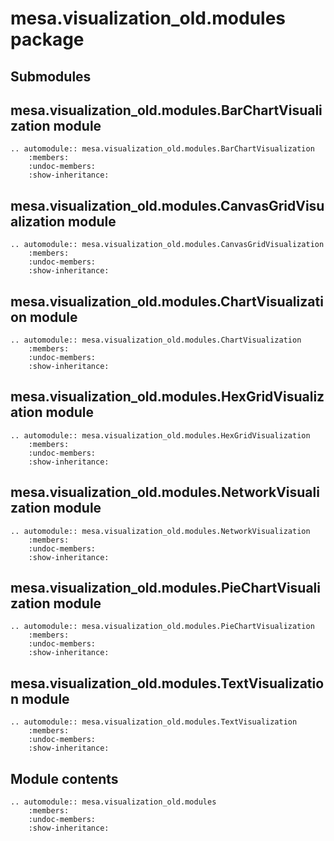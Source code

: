 # mesa.visualization_old.modules package

## Submodules

## mesa.visualization_old.modules.BarChartVisualization module

```{eval-rst}
.. automodule:: mesa.visualization_old.modules.BarChartVisualization
    :members:
    :undoc-members:
    :show-inheritance:
```

## mesa.visualization_old.modules.CanvasGridVisualization module

```{eval-rst}
.. automodule:: mesa.visualization_old.modules.CanvasGridVisualization
    :members:
    :undoc-members:
    :show-inheritance:
```

## mesa.visualization_old.modules.ChartVisualization module

```{eval-rst}
.. automodule:: mesa.visualization_old.modules.ChartVisualization
    :members:
    :undoc-members:
    :show-inheritance:
```

## mesa.visualization_old.modules.HexGridVisualization module

```{eval-rst}
.. automodule:: mesa.visualization_old.modules.HexGridVisualization
    :members:
    :undoc-members:
    :show-inheritance:
```

## mesa.visualization_old.modules.NetworkVisualization module

```{eval-rst}
.. automodule:: mesa.visualization_old.modules.NetworkVisualization
    :members:
    :undoc-members:
    :show-inheritance:
```

## mesa.visualization_old.modules.PieChartVisualization module

```{eval-rst}
.. automodule:: mesa.visualization_old.modules.PieChartVisualization
    :members:
    :undoc-members:
    :show-inheritance:
```

## mesa.visualization_old.modules.TextVisualization module

```{eval-rst}
.. automodule:: mesa.visualization_old.modules.TextVisualization
    :members:
    :undoc-members:
    :show-inheritance:

```

## Module contents

```{eval-rst}
.. automodule:: mesa.visualization_old.modules
    :members:
    :undoc-members:
    :show-inheritance:
```
